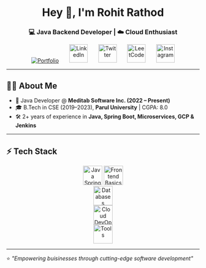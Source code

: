 <!-- Banner / Introduction -->
<h1 align="center">Hey 👋, I'm Rohit Rathod</h1>
<h3 align="center">💻 Java Backend Developer | ☁️ Cloud Enthusiast</h3>

<!-- <p align="center">
  <img src="https://komarev.com/ghpvc/?username=rohitrathodd&label=Profile%20Views&color=0e75b6&style=flat" alt="profile views" />
  <a href="https://github.com/rohitrathodd?tab=followers"><img src="https://img.shields.io/github/followers/rohitrathodd?label=Followers&style=social" alt="GitHub Badge"></a>
</p> -->

<p align="center">
  <a href="https://rohitr.com"><img src="https://img.icons8.com/fluency/48/domain.png" alt="Portfolio"/></a>
   &#8287;&#8287;&#8287;&#8287;&#8287;
  <a href="https://linkedin.com/in/rohitrathodd"><img src="https://skillicons.dev/icons?i=linkedin" height="48" alt="LinkedIn"/></a>
   &#8287;&#8287;&#8287;&#8287;&#8287;
  <!-- <a href="mailto:rohitrathod7032@gmail.com"><img src="https://img.icons8.com/color/48/gmail.png" alt="Email"/></a>
   &#8287;&#8287;&#8287;&#8287;&#8287; -->
  <a href="https://twitter.com/rohitrathodd"><img src="https://skillicons.dev/icons?i=twitter" height="48" alt="Twitter"/></a>
   &#8287;&#8287;&#8287;&#8287;&#8287;
  <a href="https://leetcode.com/rohitrathodd"><img src="https://img.icons8.com/?size=100&id=wDGo581Ea5Nf&format=png&color=000000" height="48" alt="LeetCode"/></a>
   &#8287;&#8287;&#8287;&#8287;&#8287;
   <a href="https://github.com/rohitrathodd"><img src="https://skillicons.dev/icons?i=instagram" height="48" alt="Instagram"/></a>
</p>

---

## 🧑‍💻 About Me  
- 💼 Java Developer @ **Meditab Software Inc. (2022 – Present)** 
- 🎓 B.Tech in CSE (2019–2023), **Parul University** | CGPA: 8.0  
- 🛠️ 2+ years of experience in **Java, Spring Boot, Microservices, GCP & Jenkins**  
<!-- - 📚 Currently learning **AWS & DSA**   -->

---

## ⚡ Tech Stack  

<p align="center">
  <!-- Languages -->
  <img src="https://skillicons.dev/icons?i=java,spring,maven,gradle" height="50" alt="Java Spring Boot" />
  <img src="https://skillicons.dev/icons?i=js,html,css" height="50" alt="Frontend Basics" />
  <br/>
  <!-- Databases -->
  <img src="https://skillicons.dev/icons?i=mongodb,postgres,mysql" height="50" alt="Databases" />
  <br/>
  <!-- Cloud & DevOps -->
  <img src="https://skillicons.dev/icons?i=gcp,aws,docker,kubernetes,kafka,jenkins" height="50" alt="Cloud DevOps" />
  <br/>
  <!-- Tools -->
  <img src="https://skillicons.dev/icons?i=git,github,linux,vscode,eclipse,idea,postman" height="50" alt="Tools" />
</p>

---

⭐ *"Empowering buisinesses through cutting-edge software development"*

